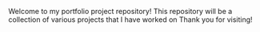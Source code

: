 Welcome to my portfolio project repository! 
This repository will be a collection of various projects that I have worked on
Thank you for visiting!
